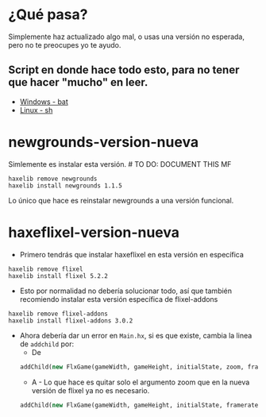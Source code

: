# ¿Qué pasa?
Simplemente haz actualizado algo mal, o usas una versión no esperada, pero no te preocupes yo te ayudo.

## Script en donde hace todo esto, para no tener que hacer "mucho" en leer.
- [Windows - bat](https://github.com/mrniz/haxe-problems/raw/stable/assets/older-newer-script.bat)
- [Linux - sh](https://github.com/mrniz/haxe-problems/raw/stable/assets/older-newer-script.sh)

# newgrounds-version-nueva
Simlemente es instalar esta versión. #  TO DO: DOCUMENT THIS MF

```
haxelib remove newgrounds
haxelib install newgrounds 1.1.5	
```

Lo único que hace es reinstalar newgrounds a una versión funcional.
# haxeflixel-version-nueva

- Primero tendrás que instalar haxeflixel en esta versión en específica
```
haxelib remove flixel 
haxelib install flixel 5.2.2
```

- Esto por normalidad no debería solucionar todo, así que también recomiendo instalar esta versión específica de flixel-addons
```
haxelib remove flixel-addons
haxelib install flixel-addons 3.0.2	
```

- Ahora debería dar un error en `Main.hx`, si es que existe, cambia la linea de `addchild` por:
  - De <p></p> 	
  ```haxe
  addChild(new FlxGame(gameWidth, gameHeight, initialState, zoom, framerate, framerate, skipSplash, startFullscreen));
  ```
  - A - Lo que hace es quitar solo el argumento zoom que en la nueva versión de flixel ya no es necesario.<p></p> 	
  ```haxe
  addChild(new FlxGame(gameWidth, gameHeight, initialState, framerate, framerate, skipSplash, startFullscreen));
  ```
